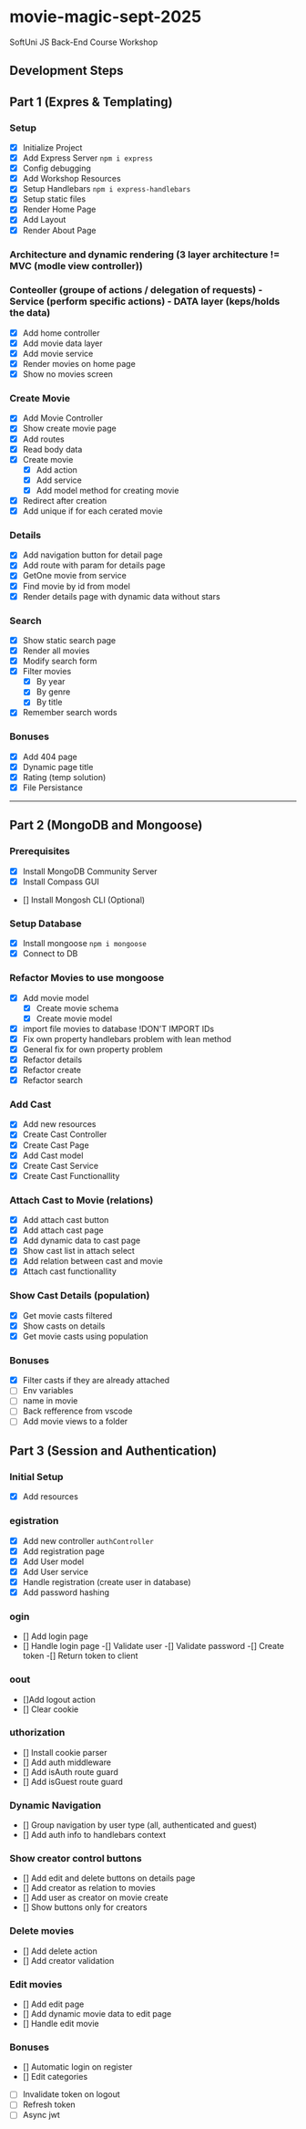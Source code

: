 # movie-magic-sept-2025

SoftUni JS Back-End Course Workshop

## Development Steps

## Part 1 (Expres & Templating)

### Setup

- [x] Initialize Project
- [x] Add Express Server `npm i express`
- [x] Config debugging
- [x] Add Workshop Resources
- [x] Setup Handlebars `npm i express-handlebars`
- [x] Setup static files
- [x] Render Home Page
- [x] Add Layout
- [x] Render About Page

### Architecture and dynamic rendering (3 layer architecture != MVC (modle view controller))

### Conteoller (groupe of actions / delegation of requests) - Service (perform specific actions) - DATA layer (keps/holds the data)

- [x] Add home controller
- [x] Add movie data layer
- [x] Add movie service
- [x] Render movies on home page
- [x] Show no movies screen

### Create Movie

- [x] Add Movie Controller
- [x] Show create movie page
- [x] Add routes
- [x] Read body data
- [x] Create movie
  - [x] Add action
  - [x] Add service
  - [x] Add model method for creating movie
- [x] Redirect after creation
- [x] Add unique if for each cerated movie

### Details

- [x] Add navigation button for detail page
- [x] Add route with param for details page
- [x] GetOne movie from service
- [x] Find movie by id from model
- [x] Render details page with dynamic data without stars

### Search

- [x] Show static search page
- [x] Render all movies
- [x] Modify search form
- [x] Filter movies
  - [x] By year
  - [x] By genre
  - [x] By title
- [x] Remember search words

### Bonuses

- [x] Add 404 page
- [x] Dynamic page title
- [x] Rating (temp solution)
- [x] File Persistance

---

## Part 2 (MongoDB and Mongoose)

### Prerequisites

- [x] Install MongoDB Community Server
- [x] Install Compass GUI
- [] Install Mongosh CLI (Optional)

### Setup Database

- [x] Install mongoose `npm i mongoose`
- [x] Connect to DB

### Refactor Movies to use mongoose

- [x] Add movie model
  - [x] Create movie schema
  - [x] Create movie model
- [x] import file movies to database !DON'T IMPORT IDs
- [x] Fix own property handlebars problem with lean method
- [x] General fix for own property problem
- [x] Refactor details
- [x] Refactor create
- [x] Refactor search

### Add Cast

- [x] Add new resources
- [x] Create Cast Controller
- [x] Create Cast Page
- [x] Add Cast model
- [x] Create Cast Service
- [x] Create Cast Functionallity

### Attach Cast to Movie (relations)

- [x] Add attach cast button
- [x] Add attach cast page
- [x] Add dynamic data to cast page
- [x] Show cast list in attach select
- [x] Add relation between cast and movie
- [x] Attach cast functionallity

### Show Cast Details (population)

- [x] Get movie casts filtered
- [x] Show casts on details
- [x] Get movie casts using population

### Bonuses

- [x] Filter casts if they are already attached
- [ ] Env variables
- [ ] name in movie
- [ ] Back refference from vscode
- [ ] Add movie views to a folder

## Part 3 (Session and Authentication)

### Initial Setup

- [x] Add resources

### egistration

- [x] Add new controller `authController`
- [x] Add registration page
- [x] Add User model
- [x] Add User service
- [x] Handle registration (create user in database)
- [x] Add password hashing

### ogin

- [] Add login page
- [] Handle login page
  -[] Validate user
  -[] Validate password
  -[] Create token
  -[] Return token to client

### oout

- []Add logout action
- [] Clear cookie

### uthorization

- [] Install cookie parser
- [] Add auth middleware
- [] Add isAuth route guard
- [] Add isGuest route guard

### Dynamic Navigation

- [] Group navigation by user type (all, authenticated and guest)
- [] Add auth info to handlebars context

### Show creator control buttons

- [] Add edit and delete buttons on details page
- [] Add creator as relation to movies
- [] Add user as creator on movie create
- [] Show buttons only for creators

### Delete movies

- [] Add delete action
- [] Add creator validation

### Edit movies

- [] Add edit page
- [] Add dynamic movie data to edit page
- [] Handle edit movie

### Bonuses

- [] Automatic login on register
- [] Edit categories
- [ ] Invalidate token on logout
- [ ] Refresh token
- [ ] Async jwt
